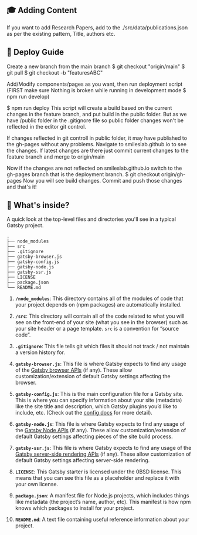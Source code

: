 
## 🎓 Adding Content
If you want to add Research Papers, add to the ./src/data/publications.json as per the existing
pattern, Title, authors etc.



## 💫 Deploy Guide

Create a new branch from the main branch
$ git checkout "origin/main"
$ git pull
$ git checkout -b "featuresABC"

Add/Modify components/pages as you want, then run deployment script (FIRST make sure Nothing is broken while running in development mode $ npm run develop)

$ npm run deploy
This script will create a build based on the current changes in the feature branch, and put build in the public folder.
But as we have /public folder in the .gitignore file so public folder changes won't be reflected in the editor git control.

If changes reflected in git controll in public folder, it may have published to the gh-pages without
any problems. Navigate to smileslab.github.io to see the changes. If latest changes are there
just commit current changes to the feature branch and merge to origin/main

Now if the changes are not reflected on smileslab.github.io switch to the gh-pages branch that is the deployment branch.
$ git checkout origin/gh-pages
Now you will see build changes. Commit and push those changes and that's it!



## 🧐 What's inside?

A quick look at the top-level files and directories you'll see in a typical Gatsby project.

    .
    ├── node_modules
    ├── src
    ├── .gitignore
    ├── gatsby-browser.js
    ├── gatsby-config.js
    ├── gatsby-node.js
    ├── gatsby-ssr.js
    ├── LICENSE
    ├── package.json
    └── README.md

1.  **`/node_modules`**: This directory contains all of the modules of code that your project depends on (npm packages) are automatically installed.

1.  **`/src`**: This directory will contain all of the code related to what you will see on the front-end of your site (what you see in the browser) such as your site header or a page template. `src` is a convention for “source code”.

1.  **`.gitignore`**: This file tells git which files it should not track / not maintain a version history for.

1.  **`gatsby-browser.js`**: This file is where Gatsby expects to find any usage of the [Gatsby browser APIs](https://www.gatsbyjs.com/docs/reference/config-files/gatsby-browser/) (if any). These allow customization/extension of default Gatsby settings affecting the browser.

1.  **`gatsby-config.js`**: This is the main configuration file for a Gatsby site. This is where you can specify information about your site (metadata) like the site title and description, which Gatsby plugins you’d like to include, etc. (Check out the [config docs](https://www.gatsbyjs.com/docs/reference/config-files/gatsby-config/) for more detail).

1.  **`gatsby-node.js`**: This file is where Gatsby expects to find any usage of the [Gatsby Node APIs](https://www.gatsbyjs.com/docs/reference/config-files/gatsby-node/) (if any). These allow customization/extension of default Gatsby settings affecting pieces of the site build process.

1.  **`gatsby-ssr.js`**: This file is where Gatsby expects to find any usage of the [Gatsby server-side rendering APIs](https://www.gatsbyjs.com/docs/reference/config-files/gatsby-ssr/) (if any). These allow customization of default Gatsby settings affecting server-side rendering.

1.  **`LICENSE`**: This Gatsby starter is licensed under the 0BSD license. This means that you can see this file as a placeholder and replace it with your own license.

1.  **`package.json`**: A manifest file for Node.js projects, which includes things like metadata (the project’s name, author, etc). This manifest is how npm knows which packages to install for your project.

1.  **`README.md`**: A text file containing useful reference information about your project.

